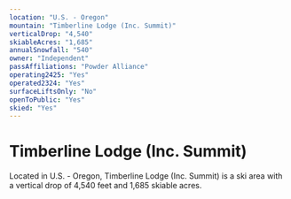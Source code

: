 ```yaml
---
location: "U.S. - Oregon"
mountain: "Timberline Lodge (Inc. Summit)"
verticalDrop: "4,540"
skiableAcres: "1,685"
annualSnowfall: "540"
owner: "Independent"
passAffiliations: "Powder Alliance"
operating2425: "Yes"
operated2324: "Yes"
surfaceLiftsOnly: "No"
openToPublic: "Yes"
skied: "Yes"
---
```


# Timberline Lodge (Inc. Summit)

Located in U.S. - Oregon, Timberline Lodge (Inc. Summit) is a ski area with a vertical drop of 4,540 feet and 1,685 skiable acres.